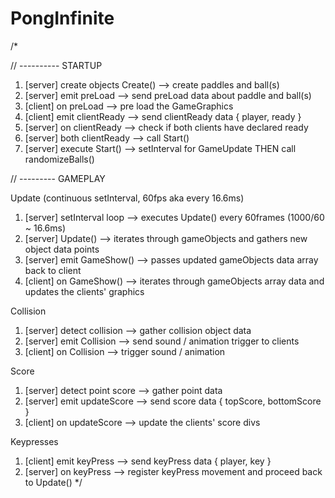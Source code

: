 # PongInfinite

/*

// ---------- STARTUP

1) [server] create objects Create() --> create paddles and ball(s)
2) [server] emit preLoad --> send preLoad data about paddle and ball(s)
3) [client] on preLoad --> pre load the GameGraphics
4) [client] emit clientReady --> send clientReady data { player, ready }
5) [server] on clientReady --> check if both clients have declared ready
6) [server] both clientReady --> call Start()
7) [server] execute Start() --> setInterval for GameUpdate THEN call randomizeBalls()

// --------- GAMEPLAY

Update (continuous setInterval, 60fps aka every 16.6ms)
1) [server] setInterval loop --> executes Update() every 60frames (1000/60 ~ 16.6ms)
2) [server] Update() --> iterates through gameObjects and gathers new object data points
3) [server] emit GameShow() --> passes updated gameObjects data array back to client
4) [client] on GameShow() --> iterates through gameObjects array data and updates the clients' graphics

Collision
1) [server] detect collision --> gather collision object data
2) [server] emit Collision --> send sound / animation trigger to clients
3) [client] on Collision --> trigger sound / animation

Score
1) [server] detect point score --> gather point data
2) [server] emit updateScore --> send score data { topScore, bottomScore }
3) [client] on updateScore --> update the clients' score divs

Keypresses
1) [client] emit keyPress --> send keyPress data { player, key }
2) [server] on keyPress --> register keyPress movement and proceed back to Update()
 */
